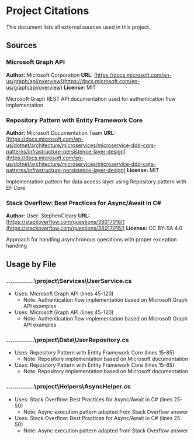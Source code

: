 # Project Citations

This document lists all external sources used in this project.

## Sources

### Microsoft Graph API
**Author:** Microsoft Corporation
**URL:** [https://docs.microsoft.com/en-us/graph/api/overview](https://docs.microsoft.com/en-us/graph/api/overview)
**License:** MIT

Microsoft Graph REST API documentation used for authentication flow implementation

### Repository Pattern with Entity Framework Core
**Author:** Microsoft Documentation Team
**URL:** [https://docs.microsoft.com/en-us/dotnet/architecture/microservices/microservice-ddd-cqrs-patterns/infrastructure-persistence-layer-design](https://docs.microsoft.com/en-us/dotnet/architecture/microservices/microservice-ddd-cqrs-patterns/infrastructure-persistence-layer-design)
**License:** MIT

Implementation pattern for data access layer using Repository pattern with EF Core

### Stack Overflow: Best Practices for Async/Await in C#
**Author:** User: StephenCleary
**URL:** [https://stackoverflow.com/questions/38017016/](https://stackoverflow.com/questions/38017016/)
**License:** CC BY-SA 4.0

Approach for handling asynchronous operations with proper exception handling

## Usage by File

### ..\..\..\..\..\..\..\project\Services\UserService.cs
- Uses: Microsoft Graph API (lines 45-120)
  - Note: Authentication flow implementation based on Microsoft Graph API examples
- Uses: Microsoft Graph API (lines 45-120)
  - Note: Authentication flow implementation based on Microsoft Graph API examples

### ..\..\..\..\..\..\..\project\Data\UserRepository.cs
- Uses: Repository Pattern with Entity Framework Core (lines 15-85)
  - Note: Repository implementation based on Microsoft documentation
- Uses: Repository Pattern with Entity Framework Core (lines 15-85)
  - Note: Repository implementation based on Microsoft documentation

### ..\..\..\..\..\..\..\project\Helpers\AsyncHelper.cs
- Uses: Stack Overflow: Best Practices for Async/Await in C# (lines 25-50)
  - Note: Async execution pattern adapted from Stack Overflow answer
- Uses: Stack Overflow: Best Practices for Async/Await in C# (lines 25-50)
  - Note: Async execution pattern adapted from Stack Overflow answer
